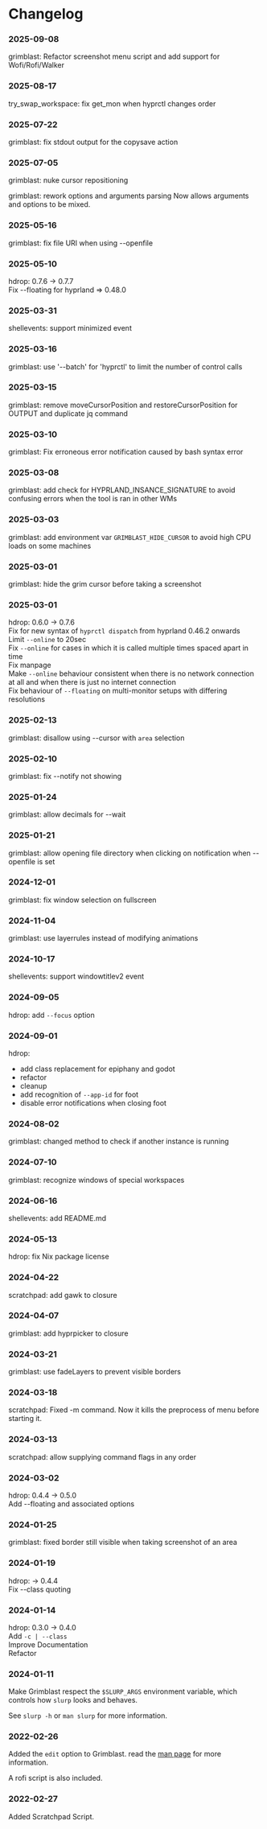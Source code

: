 # Changelog

### 2025-09-08

grimblast: Refactor screenshot menu script and add support for Wofi/Rofi/Walker

### 2025-08-17

try_swap_workspace: fix get_mon when hyprctl changes order

### 2025-07-22

grimblast: fix stdout output for the copysave action

### 2025-07-05

grimblast: nuke cursor repositioning

grimblast: rework options and arguments parsing Now allows arguments and options to be mixed.

### 2025-05-16

grimblast: fix file URI when using --openfile

### 2025-05-10

hdrop: 0.7.6 -> 0.7.7\
Fix --floating for hyprland => 0.48.0

### 2025-03-31

shellevents: support minimized event

### 2025-03-16

grimblast: use '--batch' for 'hyprctl' to limit the number of control calls

### 2025-03-15

grimblast: remove moveCursorPosition and restoreCursorPosition for OUTPUT and duplicate jq command

### 2025-03-10

grimblast: Fix erroneous error notification caused by bash syntax error

### 2025-03-08

grimblast: add check for HYPRLAND_INSANCE_SIGNATURE to avoid confusing errors when the tool is ran in other WMs

### 2025-03-03

grimblast: add environment var `GRIMBLAST_HIDE_CURSOR` to avoid high CPU loads on some machines

### 2025-03-01

grimblast: hide the grim cursor before taking a screenshot

### 2025-03-01

hdrop: 0.6.0 -> 0.7.6\
Fix for new syntax of `hyprctl dispatch` from hyprland 0.46.2 onwards\
Limit `--online` to 20sec\
Fix `--online` for cases in which it is called multiple times spaced apart in time\
Fix manpage\
Make `--online` behaviour consistent when there is no network connection at all and when there is just no internet connection\
Fix behaviour of `--floating` on multi-monitor setups with differing resolutions

### 2025-02-13

grimblast: disallow using --cursor with `area` selection

### 2025-02-10

grimblast: fix --notify not showing

### 2025-01-24

grimblast: allow decimals for --wait

### 2025-01-21

grimblast: allow opening file directory when clicking on notification when --openfile is set

### 2024-12-01

grimblast: fix window selection on fullscreen

### 2024-11-04

grimblast: use layerrules instead of modifying animations

### 2024-10-17

shellevents: support windowtitlev2 event

### 2024-09-05

hdrop: add `--focus` option

### 2024-09-01

hdrop:
   - add class replacement for epiphany and godot
   - refactor
   - cleanup
   - add recognition of `--app-id` for foot
   - disable error notifications when closing foot

### 2024-08-02

grimblast: changed method to check if another instance is running

### 2024-07-10

grimblast: recognize windows of special workspaces

### 2024-06-16

shellevents: add README.md

### 2024-05-13

hdrop: fix Nix package license

### 2024-04-22

scratchpad: add gawk to closure

### 2024-04-07

grimblast: add hyprpicker to closure

### 2024-03-21

grimblast: use fadeLayers to prevent visible borders

### 2024-03-18

scratchpad: Fixed -m command. Now it kills the preprocess of menu before
starting it.

### 2024-03-13

scratchpad: allow supplying command flags in any order

### 2024-03-02

hdrop: 0.4.4 -> 0.5.0\
Add --floating and associated options

### 2024-01-25

grimblast: fixed border still visible when taking screenshot of an area

### 2024-01-19

hdrop: -> 0.4.4\
Fix --class quoting

### 2024-01-14

hdrop: 0.3.0 -> 0.4.0\
Add `-c | --class`\
Improve Documentation\
Refactor

### 2024-01-11

Make Grimblast respect the `$SLURP_ARGS` environment variable, which controls
how `slurp` looks and behaves.

See `slurp -h` or `man slurp` for more information.

### 2022-02-26

Added the `edit` option to Grimblast. read the
[man page](grimblast/grimblast.1.scd) for more information.

A rofi script is also included.

### 2022-02-27

Added Scratchpad Script.
